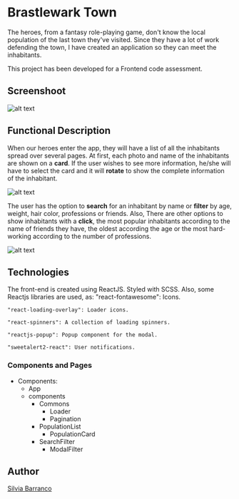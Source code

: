 # Brastlewark Town

The heroes, from a fantasy role-playing game, don't know the local population of the last town they've visited.
Since they have a lot of work defending the town, I have created an application so they can meet the inhabitants.

This project has been developed for a Frontend code assessment.

## Screenshoot

![alt text](./images/app.png "App" )

## Functional Description

When our heroes enter the app, they will have a list of all the inhabitants spread over several pages. 
At first, each photo and name of the inhabitants are shown on a **card**. If the user wishes to see more information, he/she will have to select the card and it will **rotate** to show the complete information of the inhabitant.

![alt text](./images/back.png "Back")

The user has the option to **search** for an inhabitant by name or **filter** by age, weight, hair color, professions or friends. Also, There are other options to show inhabitants with a **click**, the most popular inhabitants according to the name of friends they have, the oldest according the age or the most hard-working according to the number of professions.

![alt text](./images/filter.png "Filer")

## Technologies

The front-end is created using ReactJS. Styled with SCSS.
Also, some Reactjs libraries are used, as:
    "react-fontawesome": Icons.

    "react-loading-overlay": Loader icons.

    "react-spinners": A collection of loading spinners.

    "reactjs-popup": Popup component for the modal.

    "sweetalert2-react": User notifications.

### Components and Pages

- Components:
    - App
    - components
        - Commons
            - Loader
            - Pagination
        - PopulationList
            - PopulationCard
        - SearchFilter
            - ModalFilter

## Author

[Silvia Barranco](https://github.com/sbarranco)


